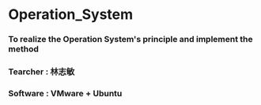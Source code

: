 # Operation_System

### To realize the Operation System's principle and implement the method


### Tearcher : 林志敏


### Software : VMware + Ubuntu
